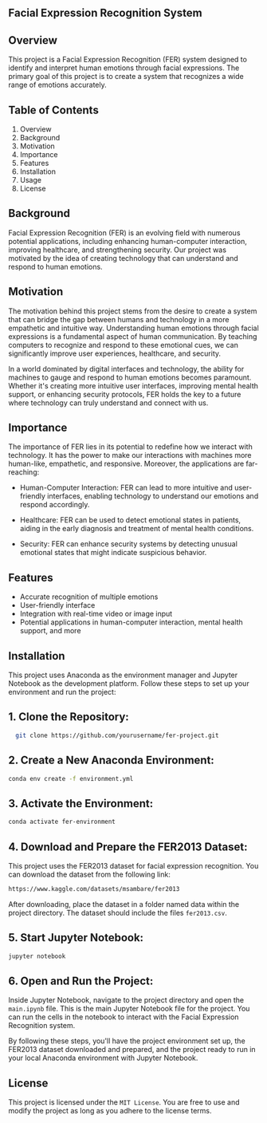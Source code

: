 
## Facial Expression Recognition System


## Overview
This project is a Facial Expression Recognition (FER) system designed to identify and interpret human emotions through facial expressions. The primary goal of this project is to create a system that recognizes a wide range of emotions accurately.
## Table of Contents
1. Overview
2. Background
3. Motivation
4. Importance
5. Features
6. Installation
7. Usage
8. License

## Background
Facial Expression Recognition (FER) is an evolving field with numerous potential applications, including enhancing human-computer interaction, improving healthcare, and strengthening security. Our project was motivated by the idea of creating technology that can understand and respond to human emotions.

## Motivation
The motivation behind this project stems from the desire to create a system that can bridge the gap between humans and technology in a more empathetic and intuitive way. Understanding human emotions through facial expressions is a fundamental aspect of human communication. By teaching computers to recognize and respond to these emotional cues, we can significantly improve user experiences, healthcare, and security.

In a world dominated by digital interfaces and technology, the ability for machines to gauge and respond to human emotions becomes paramount. Whether it's creating more intuitive user interfaces, improving mental health support, or enhancing security protocols, FER holds the key to a future where technology can truly understand and connect with us.
## Importance
The importance of FER lies in its potential to redefine how we interact with technology. It has the power to make our interactions with machines more human-like, empathetic, and responsive. Moreover, the applications are far-reaching:

- Human-Computer Interaction: FER can lead to more intuitive and user-friendly interfaces, enabling technology to understand our emotions and respond accordingly.

- Healthcare: FER can be used to detect emotional states in patients, aiding in the early diagnosis and treatment of mental health conditions.

- Security: FER can enhance security systems by detecting unusual emotional states that might indicate suspicious behavior.
## Features
- Accurate recognition of multiple emotions
- User-friendly interface
- Integration with real-time video or image input
- Potential applications in human-computer interaction, mental health support, and more
## Installation

This project uses Anaconda as the environment manager and Jupyter Notebook as the development platform. Follow these steps to set up your environment and run the project:

## 1. Clone the Repository:
```bash
  git clone https://github.com/yourusername/fer-project.git

```
## 2. Create a New Anaconda Environment: 
```bash
conda env create -f environment.yml
```

## 3. Activate the Environment:
```bash
conda activate fer-environment
```
## 4. Download and Prepare the FER2013 Dataset:
This project uses the FER2013 dataset for facial expression recognition. You can download the dataset from the following link:

```bash
https://www.kaggle.com/datasets/msambare/fer2013
```
After downloading, place the dataset in a folder named data within the project directory. The dataset should include the files `fer2013.csv`.

## 5. Start Jupyter Notebook:
```bash
jupyter notebook
```

## 6. Open and Run the Project:
Inside Jupyter Notebook, navigate to the project directory and open the `main.ipynb` file. This is the main Jupyter Notebook file for the project. You can run the cells in the notebook to interact with the Facial Expression Recognition system.

By following these steps, you'll have the project environment set up, the FER2013 dataset downloaded and prepared, and the project ready to run in your local Anaconda environment with Jupyter Notebook.


## License

This project is licensed under the `MIT License`. You are free to use and modify the project as long as you adhere to the license terms.
